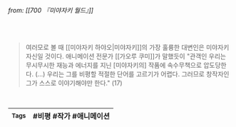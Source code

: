 
###### from: [[700 『미야자키 월드』]]

<br/>

>여러모로 볼 때 [[미야자키 하야오|미야자키]]의 가장 훌륭한 대변인은 미야자키 자신일 것이다. 애니메이션 전문가 [[가오루 쿠미]]가 말했듯이 "관객인 우리는 무시무시한 재능과 에너지를 지닌 [미야자키의] 작품에 속수무책으로 압도당한다. (...) 우리는 그를 비평할 적절한 단어를 고르기가 어렵다. 그러므로 창작자인 그가 스스로 이야기해야만 한다." (17) 

<br/>

| <small> Tags </small> | #비평 #작가 #애니메이션  |
| --- | --- |
